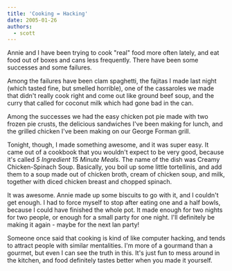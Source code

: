 ```yaml
---
title: 'Cooking = Hacking'
date: 2005-01-26
authors:
  - scott
---
```


Annie and I have been trying to cook "real" food more often lately, and eat food out of boxes and cans less frequently. There have been some successes and some failures.

Among the failures have been clam spaghetti, the fajitas I made last night (which tasted fine, but smelled horrible), one of the cassaroles we made that didn't really cook right and come out like ground beef soup, and the curry that called for coconut milk which had gone bad in the can.

Among the successes we had the easy chicken pot pie made with two frozen pie crusts, the delicious sandwiches I've been making for lunch, and the grilled chicken I've been making on our George Forman grill.

Tonight, though, I made something awesome, and it was super easy. It came out of a cookbook that you wouldn't expect to be very good, because it's called _5 Ingredient 15 Minute Meals_. The name of the dish was Creamy Chicken-Spinach Soup. Basically, you boil up some little tortellinis, and add them to a soup made out of chicken broth, cream of chicken soup, and milk, together with diced chicken breast and chopped spinach.

It was awesome. Annie made up some biscuits to go with it, and I couldn't get enough. I had to force myself to stop after eating one and a half bowls, because I could have finished the whole pot. It made enough for two nights for two people, or enough for a small party for one night. I'll definitely be making it again - maybe for the next lan party!

Someone once said that cooking is kind of like computer hacking, and tends to attract people with similar mentalities. I'm more of a gourmand than a gourmet, but even I can see the truth in this. It's just fun to mess around in the kitchen, and food definitely tastes better when you made it yourself.
